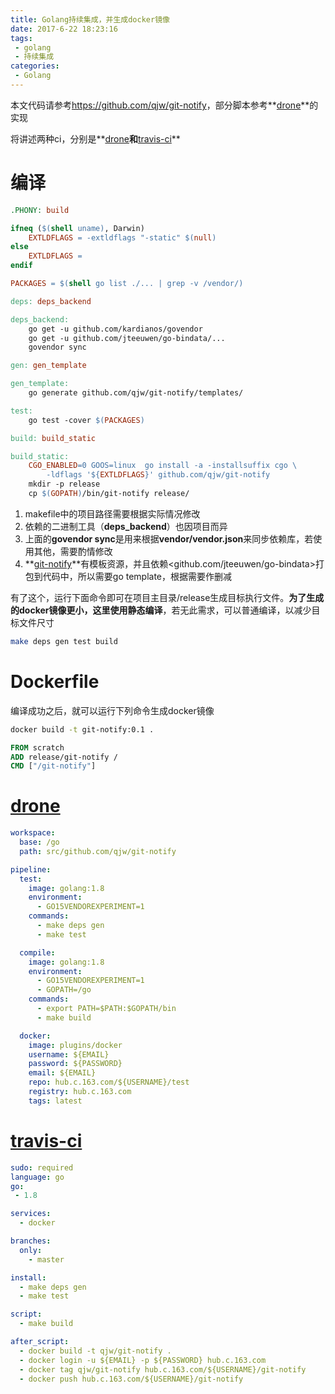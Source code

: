 ```yaml
---
title: Golang持续集成，并生成docker镜像
date: 2017-6-22 18:23:16
tags:
 - golang
 - 持续集成
categories:
 - Golang
---
```


本文代码请参考<https://github.com/qjw/git-notify>，部分脚本参考**[drone](https://github.com/drone/drone)**的实现

将讲述两种ci，分别是**[drone](https://github.com/drone/drone)**和**[travis-ci](https://www.travis-ci.org)**

# 编译
``` Makefile
.PHONY: build

ifneq ($(shell uname), Darwin)
	EXTLDFLAGS = -extldflags "-static" $(null)
else
	EXTLDFLAGS =
endif

PACKAGES = $(shell go list ./... | grep -v /vendor/)

deps: deps_backend

deps_backend:
	go get -u github.com/kardianos/govendor
	go get -u github.com/jteeuwen/go-bindata/...
	govendor sync

gen: gen_template

gen_template:
	go generate github.com/qjw/git-notify/templates/

test:
	go test -cover $(PACKAGES)

build: build_static

build_static:
	CGO_ENABLED=0 GOOS=linux  go install -a -installsuffix cgo \
    	-ldflags '${EXTLDFLAGS}' github.com/qjw/git-notify
	mkdir -p release
	cp $(GOPATH)/bin/git-notify release/
```

1. makefile中的项目路径需要根据实际情况修改
2. 依赖的二进制工具（**deps_backend**）也因项目而异
3. 上面的**govendor sync**是用来根据**vendor/vendor.json**来同步依赖库，若使用其他，需要酌情修改
4. **[git-notify](https://github.com/qjw/git-notify)**有模板资源，并且依赖<github.com/jteeuwen/go-bindata>打包到代码中，所以需要go template，根据需要作删减

有了这个，运行下面命令即可在项目主目录/release生成目标执行文件。**为了生成的docker镜像更小，这里使用静态编译**，若无此需求，可以普通编译，以减少目标文件尺寸
``` bash
make deps gen test build
```

# Dockerfile
编译成功之后，就可以运行下列命令生成docker镜像
``` bash
docker build -t git-notify:0.1 .
```

``` Dockerfile
FROM scratch
ADD release/git-notify /
CMD ["/git-notify"]
```

# [drone](https://github.com/drone/drone)
``` yaml
workspace:
  base: /go
  path: src/github.com/qjw/git-notify

pipeline:
  test:
    image: golang:1.8
    environment:
      - GO15VENDOREXPERIMENT=1
    commands:
      - make deps gen
      - make test

  compile:
    image: golang:1.8
    environment:
      - GO15VENDOREXPERIMENT=1
      - GOPATH=/go
    commands:
      - export PATH=$PATH:$GOPATH/bin
      - make build

  docker:
    image: plugins/docker
    username: ${EMAIL}
    password: ${PASSWORD}
    email: ${EMAIL}
    repo: hub.c.163.com/${USERNAME}/test
    registry: hub.c.163.com
    tags: latest
```

# [travis-ci](https://www.travis-ci.org)
``` yaml
sudo: required
language: go
go:
 - 1.8

services:
  - docker

branches:
  only:
    - master

install:
  - make deps gen
  - make test

script:
  - make build

after_script:
  - docker build -t qjw/git-notify .
  - docker login -u ${EMAIL} -p ${PASSWORD} hub.c.163.com
  - docker tag qjw/git-notify hub.c.163.com/${USERNAME}/git-notify
  - docker push hub.c.163.com/${USERNAME}/git-notify
```